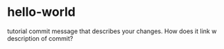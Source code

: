 # hello-world
tutorial
commit message that describes your changes.
How does it link w description of commit?
